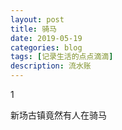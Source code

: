 ```yaml
---
layout: post
title: 骑马
date: 2019-05-19
categories: blog
tags: [记录生活的点点滴滴]
description: 流水账
---
```


1 

新场古镇竟然有人在骑马












